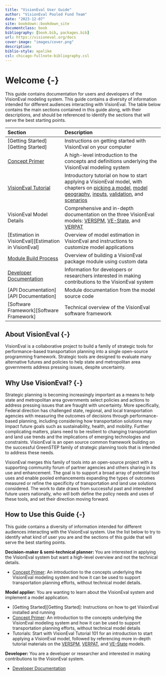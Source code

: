 ```yaml
--- 
title: "VisionEval User Guide"
author: "VisionEval Pooled Fund Team"
date: "2023-12-07"
site: bookdown::bookdown_site
documentclass: book
bibliography: [book.bib, packages.bib]
url: https://visioneval.org/docs
cover-image: "images/cover.png"
description: 
biblio-style: apalike
csl: chicago-fullnote-bibliography.csl
---
```


# Welcome {-}

This guide contains documentation for users and developers of the VisionEval modeling system. This guide contains a diversity of information intended for different audiences interacting with VisionEval. The table below contains the main sections contained in this guide along, with their descriptions, and should be referenced to identify the sections that will serve the best starting points.

| Section | Description|
|:-------------------|:-----------------------------|
| [Getting Started][Getting Started] | Instructions on getting started with VisionEval on your computer |
| [Concept Primer](#conceptprimer) | A high-level introduction to the concepts and definitions underlying the VisionEval modeling system |
| [VisionEval Tutorial](#tutorial) | Introductory tutorial on how to start applying a VisionEval model, with chapters on [picking a model](#picking-a-model), [model geography](#model-geography-and-years), [inputs](#model-inputs), [validation](#validation-and-troubleshooting), and [scenarios](#developing-scenarios) |
| VisionEval Model Details | Comprehensive and in-depth documentation on the three VisionEval models: [VERSPM](#verspm), [VE-State](#vestate), and [VERPAT](#verpat) |
| [Estimation in VisionEval][Estimation in VisionEval] | Overview of model estimation in VisionEval and instructions to customize model applications |
| [Module Build Process](#ve-buildprocess) | Overview of building a VisionEval package module using custom data |
| [Developer Documentation](#developer) | Information for developers or researchers interested in making contributions to the VisionEval system |
| [API Documentation][API Documentation] | Module documentation from the model source code |
| [Software Framework][Software Framework] | Technical overview of the VisionEval software framework |

## About VisionEval {-}
VisionEval is a collaborative project to build a family of strategic tools for performance-based transportation planning into a single open-source programming framework. Strategic tools are designed to evaluate many alternative futures and policies to help state and metropolitan area governments address pressing issues, despite uncertainty. 

## Why Use VisionEval? {-}
Strategic planning is becoming increasingly important as a means to help state and metropolitan area governments select policies and actions to address pressing issues that are fraught with uncertainty. More specifically, Federal direction has challenged state, regional, and local transportation agencies with measuring the outcomes of decisions through performance-based planning, including considering how transportation solutions may impact future goals such as sustainability, health, and mobility. Further complicating matters, plans need to be resilient to changing transportation and land use trends and the implications of emerging technologies and constraints. VisionEval is an open source common framework building on the successful GreenSTEP family of strategic planning tools that is intended to address these needs.

VisionEval merges this family of tools into an open-source project with a supporting community forum of partner agencies and others sharing in its use and enhancement. The goal is to support a broad array of potential tool uses and enable pooled enhancements expanding the types of outcomes measured or refine the specificity of transportation and land use solutions considered. The work to date draws from successful past and interested future users nationally, who will both define the policy needs and uses of these tools, and set their direction moving forward.

## How to Use this Guide {-}
This guide contains a diversity of information intended for different audiences interacting with the VisionEval system. Use the list below to try to identify what kind of user you are and the sections of this guide that will serve the best starting points.

**Decision-maker & semi-technical planner:** You are interested in applying the VisionEval system but want a high-level overview and not the technical details.

* [Concept Primer](#conceptprimer): An introduction to the concepts underlying the VisionEval modeling system and how it can be used to support transportation planning efforts, without technical model details.

**Model applier:** You are wanting to learn about the VisionEval system and implement a model application.

* [Getting Started][Getting Started]: Instructions on how to get VisionEval installed and running
* [Concept Primer](#conceptprimer): An introduction to the concepts underlying the VisionEval modeling system and how it can be used to support transportation planning efforts, without technical model details
* Tutorials: Start with VisionEval Tutorial 101 for an introduction to start applying a VisionEval model, followed by referencing more in-depth tutorial materials on the [VERSPM](#verspm), [VERPAT](#verpat), and [VE-State](#vestate) models.

**Developer:** You are a developer or researcher and interested in making contributions to the VisionEval system.

* [Developer Documentation](#developer)



